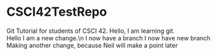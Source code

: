 # CSCI42TestRepo
Git Tutorial for students of CSCI 42.
Hello, I am learning git.<br>
Hello I am a new change.\n
I now have a branch
I now have new branch
Making another change, because Neil will make a point later